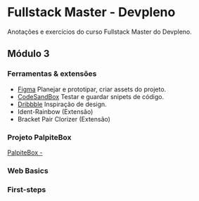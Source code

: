 # Fullstack Master - Devpleno

Anotações e exercícios do curso Fullstack Master do Devpleno.

## Módulo 3

### Ferramentas & extensões

- [Figma](https://www.figma.com)
  Planejar e prototipar, criar assets do projeto.
- [CodeSandBox](https://codesandbox.io)
  Testar e guardar snipets de código.
- [Dribbble](https://dribbble.com)
  Inspiração de design.
- Ident-Rainbow (Extensão)
- Bracket Pair Clorizer (Extensão)

### Projeto PalpiteBox

[PalpiteBox - ](https://github.com/tcretton/palpitebox)

### Web Basics

### First-steps

